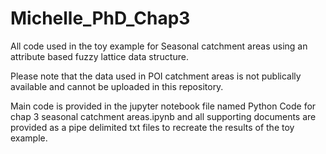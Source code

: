 # Michelle_PhD_Chap3
All code used in the toy example for Seasonal catchment areas using an attribute based fuzzy lattice data structure.

Please note that the data used in POI catchment areas is not publically available and cannot be uploaded in this repository.

Main code is provided in the jupyter notebook file named Python Code for chap 3 seasonal catchment areas.ipynb and all supporting documents are provided as a pipe delimited txt files to recreate the results of the toy example.
